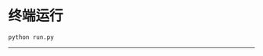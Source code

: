 # 终端运行

```shell
python run.py
```
*********************************************************************************************************************************************************************************************************************************************************************************************************************************************************************************************************************************************************************************************************************************************************************************************************************************************************************************************************************************************************************************************************************************************************************************************************************************************************************************************************************************************************************************************************************************************************************************************************************************************************************
